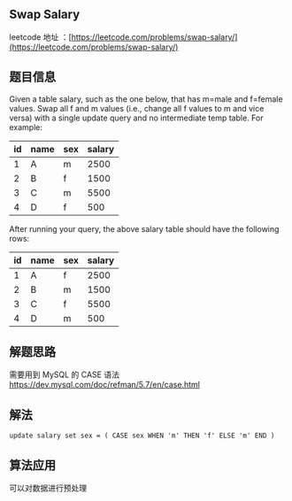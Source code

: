 ## Swap Salary
leetcode 地址 ：[https://leetcode.com/problems/swap-salary/](https://leetcode.com/problems/swap-salary/)

## 题目信息

Given a table salary, such as the one below, that has m=male and f=female values. Swap all f and m values (i.e., change all f values to m and vice versa) with a single update query and no intermediate temp table.
For example:

| id | name | sex | salary |
|----|------|-----|--------|
| 1  | A    | m   | 2500   |
| 2  | B    | f   | 1500   |
| 3  | C    | m   | 5500   |
| 4  | D    | f   | 500    |

After running your query, the above salary table should have the following rows:

| id | name | sex | salary |
|----|------|-----|--------|
| 1  | A    | f   | 2500   |
| 2  | B    | m   | 1500   |
| 3  | C    | f   | 5500   |
| 4  | D    | m   | 500    |


## 解题思路

需要用到 MySQL 的 CASE 语法 https://dev.mysql.com/doc/refman/5.7/en/case.html

## 解法

```mysql
update salary set sex = ( CASE sex WHEN 'm' THEN 'f' ELSE 'm' END )
```

## 算法应用

可以对数据进行预处理
